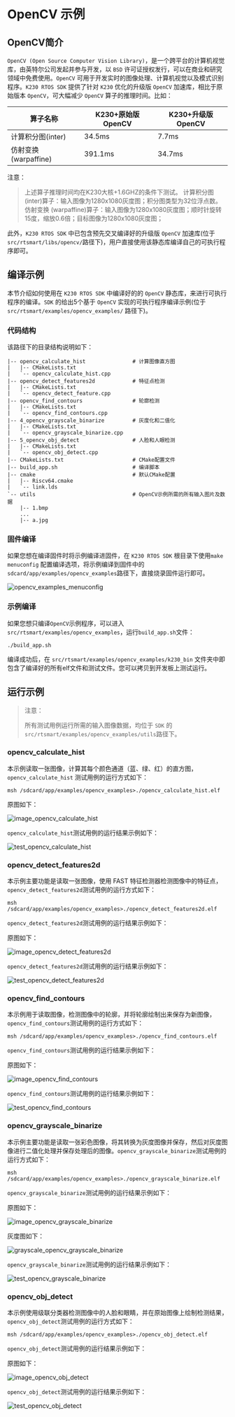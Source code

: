 # OpenCV 示例

## OpenCV简介

`OpenCV (Open Source Computer Vision Library)`，是一个跨平台的计算机视觉库，由英特尔公司发起并参与开发，以 `BSD` 许可证授权发行，可以在商业和研究领域中免费使用。`OpenCV` 可用于开发实时的图像处理、计算机视觉以及模式识别程序。`K230 RTOS SDK` 提供了针对 `K230` 优化的升级版 `OpenCV` 加速库，相比于原始版本 `OpenCV`，可大幅减少 `OpenCV` 算子的推理时间。比如：

| 算子名称 |K230+原始版OpenCV | K230+升级版OpenCV |
| ---    |  ---      | ---             |
| 计算积分图(inter) |   34.5ms | 7.7ms |
| 仿射变换 (warpaffine) |  391.1ms |34.7ms  |

注意：
>上述算子推理时间均在K230大核+1.6GHZ的条件下测试。
>计算积分图(inter)算子：输入图像为1280x1080灰度图；积分图类型为32位浮点数。
>仿射变换 (warpaffine)算子：输入图像为1280x1080灰度图；顺时针旋转15度，缩放0.6倍；目标图像为1280x1080灰度图；

此外，`K230 RTOS SDK` 中已包含预先交叉编译好的升级版 `OpenCV` 加速库(位于`src/rtsmart/libs/opencv/`路径下)，用户直接使用该静态库编译自己的可执行程序即可。

## 编译示例

本节介绍如何使用在 `K230 RTOS SDK` 中编译好的的 `OpenCV` 静态库，来进行可执行程序的编译。`SDK` 的给出5个基于 `OpenCV` 实现的可执行程序编译示例(位于 `src/rtsmart/examples/opencv_examples/` 路径下)。

### 代码结构

该路径下的目录结构说明如下：

``` shell
|-- opencv_calculate_hist               # 计算图像直方图
|   |-- CMakeLists.txt 
|   `-- opencv_calculate_hist.cpp
|-- opencv_detect_features2d            # 特征点检测
|   |-- CMakeLists.txt
|   `-- opencv_detect_feature.cpp 
|-- opencv_find_contours                # 轮廓检测
|   |-- CMakeLists.txt
|   `-- opencv_find_contours.cpp
|-- 4_opencv_grayscale_binarize         # 灰度化和二值化
|   |-- CMakeLists.txt
|   `-- opencv_grayscale_binarize.cpp
|-- 5_opencv_obj_detect                 # 人脸和人眼检测
|   |-- CMakeLists.txt
|   `-- opencv_obj_detect.cpp
|-- CMakeLists.txt                      # CMake配置文件
|-- build_app.sh                        # 编译脚本
|-- cmake                               # 默认CMake配置
|   |-- Riscv64.cmake
|   `-- link.lds
`-- utils                               # OpenCV示例所需的所有输入图片及数据
    |-- 1.bmp
    ...
    |-- a.jpg
```

### 固件编译

如果您想在编译固件时将示例编译进固件，在 `K230 RTOS SDK` 根目录下使用`make menuconfig` 配置编译选项，将示例编译到固件中的 `sdcard/app/examples/opencv_examples`路径下，直接烧录固件运行即可。

![opencv_examples_menuconfig](https://developer.canaan-creative.com/api/post/attachment?id=540)

### 示例编译

如果您想只编译`OpenCV`示例程序，可以进入`src/rtsmart/examples/opencv_examples`，运行`build_app.sh`文件：

```shell
./build_app.sh
```

编译成功后，在 `src/rtsmart/examples/opencv_examples/k230_bin` 文件夹中即包含了编译好的所有elf文件和测试文件。您可以拷贝到开发板上测试运行。

## 运行示例

>注意：
>
>所有测试用例运行所需的输入图像数据，均位于 `SDK` 的 `src/rtsmart/examples/opencv_examples/utils`路径下。

### opencv_calculate_hist

本示例读取一张图像，计算其每个颜色通道（蓝、绿、红）的直方图，`opencv_calculate_hist` 测试用例的运行方式如下：

```shell
msh /sdcard/app/examples/opencv_examples>./opencv_calculate_hist.elf
```

原图如下：

![image_opencv_calculate_hist](https://developer.canaan-creative.com/api/post/attachment?id=542)

`opencv_calculate_hist`测试用例的运行结果示例如下：

![test_opencv_calculate_hist](https://developer.canaan-creative.com/api/post/attachment?id=541)

### opencv_detect_features2d

本示例主要功能是读取一张图像，使用 FAST 特征检测器检测图像中的特征点，`opencv_detect_features2d`测试用例的运行方式如下：

```shell
msh /sdcard/app/examples/opencv_examples>./opencv_detect_features2d.elf
```

`opencv_detect_features2d`测试用例的运行结果示例如下：

原图如下：

![image_opencv_detect_features2d](https://developer.canaan-creative.com/api/post/attachment?id=543)

`opencv_detect_features2d`测试用例的运行结果示例如下：

![test_opencv_detect_features2d](https://developer.canaan-creative.com/api/post/attachment?id=544)

### opencv_find_contours

本示例用于读取图像，检测图像中的轮廓，并将轮廓绘制出来保存为新图像，`opencv_find_contours`测试用例的运行方式如下：

```shell
msh /sdcard/app/examples/opencv_examples>./opencv_find_contours.elf
```

`opencv_find_contours`测试用例的运行结果示例如下：

原图如下：

![image_opencv_find_contours](https://developer.canaan-creative.com/api/post/attachment?id=542)

`opencv_find_contours`测试用例的运行结果示例如下：

![test_opencv_find_contours](https://developer.canaan-creative.com/api/post/attachment?id=545)

### opencv_grayscale_binarize

本示例主要功能是读取一张彩色图像，将其转换为灰度图像并保存，然后对灰度图像进行二值化处理并保存处理后的图像。`opencv_grayscale_binarize`测试用例的运行方式如下：

```shell
msh /sdcard/app/examples/opencv_examples>./opencv_grayscale_binarize.elf
```

`opencv_grayscale_binarize`测试用例的运行结果示例如下：

原图如下：

![image_opencv_grayscale_binarize](https://developer.canaan-creative.com/api/post/attachment?id=542)

灰度图如下：

![grayscale_opencv_grayscale_binarize](https://developer.canaan-creative.com/api/post/attachment?id=546)

`opencv_grayscale_binarize`测试用例的运行结果示例如下：

![test_opencv_grayscale_binarize](https://developer.canaan-creative.com/api/post/attachment?id=547)

### opencv_obj_detect

本示例使用级联分类器检测图像中的人脸和眼睛，并在原始图像上绘制检测结果，`opencv_obj_detect`测试用例的运行方式如下：

```shell
msh /sdcard/app/examples/opencv_examples>./opencv_obj_detect.elf
```

`opencv_obj_detect`测试用例的运行结果示例如下：

原图如下：

![image_opencv_obj_detect](https://developer.canaan-creative.com/api/post/attachment?id=549)

`opencv_obj_detect`测试用例的运行结果示例如下：

![test_opencv_obj_detect](https://developer.canaan-creative.com/api/post/attachment?id=548)
